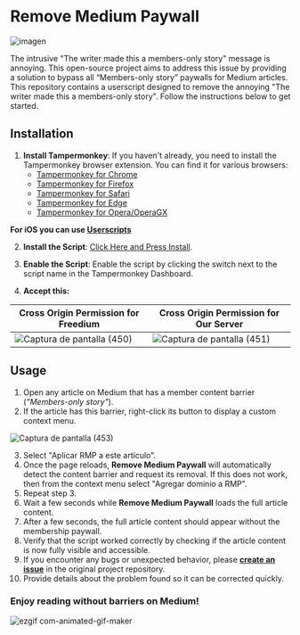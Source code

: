 # Remove Medium Paywall
![imagen](https://github.com/livrasand/RemoveMediumPaywall/assets/104039397/4f0ab270-6c28-4622-971a-60b67dbdc87e)

The intrusive "The writer made this a members-only story" message is annoying. This open-source project aims to address this issue by providing a solution to bypass all “Members-only story” paywalls for Medium articles. This repository contains a userscript designed to remove the annoying "The writer made this a members-only story". Follow the instructions below to get started.

## Installation

1. **Install Tampermonkey**:
   If you haven't already, you need to install the Tampermonkey browser extension. You can find it for various browsers:
   - [Tampermonkey for Chrome](https://chrome.google.com/webstore/detail/tampermonkey/dhdgffkkebhmkfjojejmpbldmpobfkfo)
   - [Tampermonkey for Firefox](https://addons.mozilla.org/en-US/firefox/addon/tampermonkey/)
   - [Tampermonkey for Safari](http://tampermonkey.net/?browser=safari)
   - [Tampermonkey for Edge](https://microsoftedge.microsoft.com/addons/detail/tampermonkey/iikmkjmpaadaobahmlepeloendndfphd)
   - [Tampermonkey for Opera/OperaGX](https://addons.opera.com/en-gb/extensions/details/tampermonkey-beta/)

**For iOS you can use [Userscripts](https://apps.apple.com/app/userscripts/id1463298887)**

2. **Install the Script**:
   [Click Here and Press Install](Remove-Medium-Paywall.user.js?raw=True).

3. **Enable the Script**:
   Enable the script by clicking the switch next to the script name in the Tampermonkey Dashboard.

4. **Accept this:**

| Cross Origin Permission for Freedium | Cross Origin Permission for Our Server |
|-------|---------|
| ![Captura de pantalla (450)](https://github.com/livrasand/RemoveMediumPaywall/assets/104039397/60f881ef-cf13-497e-ae54-a1307ae6eef3) | ![Captura de pantalla (451)](https://github.com/livrasand/RemoveMediumPaywall/assets/104039397/5da74fed-33c8-489f-80b6-26f12dd87b5c) |


## Usage

1. Open any article on Medium that has a member content barrier (_"Members-only story"_).
2. If the article has this barrier, right-click its button to display a custom context menu.

![Captura de pantalla (453)](https://github.com/livrasand/RemoveMediumPaywall/assets/104039397/3cadd9b6-32b8-4aa8-9ca7-d87323b42b66)

3. Select "Aplicar RMP a este artículo".
4. Once the page reloads, **Remove Medium Paywall** will automatically detect the content barrier and request its removal. If this does not work, then from the context menu select "Agregar dominio a RMP".
5. Repeat step 3.
6. Wait a few seconds while **Remove Medium Paywall** loads the full article content.
7. After a few seconds, the full article content should appear without the membership paywall.
8. Verify that the script worked correctly by checking if the article content is now fully visible and accessible.
9. If you encounter any bugs or unexpected behavior, please **[create an issue](https://github.com/livrasand/RemoveMediumPaywall/issues)** in the original project repository.
10. Provide details about the problem found so it can be corrected quickly.

### Enjoy reading without barriers on Medium!

![ezgif com-animated-gif-maker](https://github.com/livrasand/RemoveMediumPaywall/assets/104039397/416fe227-be7e-48f3-9b0b-b1c7d8bb2a14)
